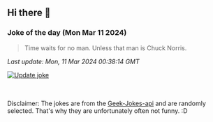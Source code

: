 ## Hi there 👋

### Joke of the day (Mon Mar 11 2024)
<!-- joke -->
>Time waits for no man. Unless that man is Chuck Norris.
<!-- /joke -->

*Last update: Mon, 11 Mar 2024 00:38:14 GMT*

[![Update joke](https://github.com/nclskfm/nclskfm/actions/workflows/joke.yml/badge.svg)](https://github.com/nclskfm/nclskfm/actions/workflows/joke.yml)

<br><br>
Disclaimer: The jokes are from the [Geek-Jokes-api](https://github.com/sameerkumar18/geek-joke-api) and are randomly selected. That's why they are unfortunately often not funny. :D
